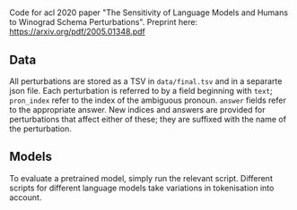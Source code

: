 #  

Code for acl 2020 paper "The Sensitivity of Language Models and Humans to Winograd Schema Perturbations". Preprint here:  https://arxiv.org/pdf/2005.01348.pdf

## Data
All perturbations are stored as a TSV in `data/final.tsv` and in a separarte json file. Each perturbation is referred to by a field beginning with `text`; `pron_index` refer to the index of the ambiguous pronoun. `answer` fields refer to the appropriate answer. New indices and answers are provided for perturbations that affect either of these; they are suffixed with the name of the perturbation.

## Models
To evaluate a pretrained model, simply run the relevant script. Different scripts for different language models take variations in tokenisation into account.

